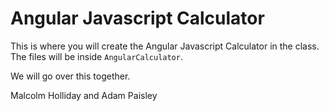 # Angular Javascript Calculator

This is where you will create the Angular Javascript Calculator in the class. The files will be inside `AngularCalculator`.

We will go over this together. 

Malcolm Holliday and Adam Paisley 